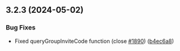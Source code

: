 ## 3.2.3 (2024-05-02)


### Bug Fixes

* Fixed queryGroupInviteCode function (close [#1890](https://github.com/wppconnect-team/wa-js/issues/1890)) ([b4ec6a8](https://github.com/wppconnect-team/wa-js/commit/b4ec6a835f31c7a509660a081fcce5489b64ec74))



